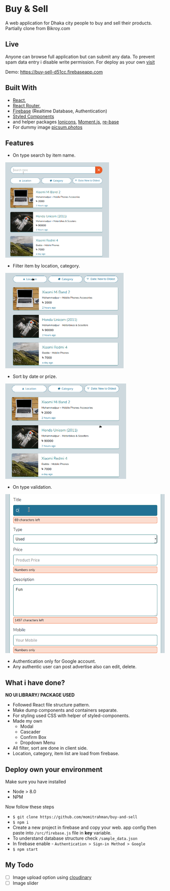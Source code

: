 # Buy & Sell

A web application for Dhaka city people to buy and sell their products. Partially clone from Bikroy.com

## Live

Anyone can browse full application but can submit any data. To prevent spam data entry i disable write permission. For deploy as your own [visit](https://github.com/momitrahman/buy-and-sell#deploy-own-your-environment)

Demo: https://buy-sell-d51cc.firebaseapp.com

## Built With

- [React](https://reactjs.org),
- [React Router](https://reacttraining.com/react-router/web/guides/philosophy),
- [Firebase](https://firebase.google.com/) (Realtime Database, Authentication)
- [Styled Components](https://github.com/styled-components/styled-components)
- and helper packages [Ionicons](https://ionicons.com), [Moment.js](https://momentjs.com/), [re-base](https://github.com/tylermcginnis/re-base)
- For dummy image [picsum.photos](https://picsum.photos/)

## Features

- On type search by item name.

<img src="Readme_Asset/search.gif" max-width="400" height="300">

- Filter item by location, category.

<img src="Readme_Asset/filter.gif" max-width="400" height="300">

- Sort by date or prize.

<img src="Readme_Asset/sortby.gif" max-width="400" height="300">

- On type validation.

<img src="Readme_Asset/validation.gif" max-width="400" height="500">

- Authentication only for Google account.
- Any authentic user can post advertise also can edit, delete.

## What i have done?

**NO UI LIBRARY/ PACKAGE USED**

- Followed React file structure pattern.
- Make dump components and containers separate.
- For styling used CSS with helper of styled-components.
- Made my own
  - Modal
  - Cascader
  - Confirm Box
  - Dropdown Menu
- All filter, sort are done in client side.
- Location, category, item list are load from firebase.

## Deploy own your environment

Make sure you have installed

- Node > 8.0
- NPM

Now follow these steps

- `$ git clone https://github.com/momitrahman/buy-and-sell`
- `$ npm i`
- Create a new project in firebase and copy your web. app config then paste into `/src/firebase.js` file in **key** variable.
- To understand database structure check `/sample_data.json`
- In firebase enable - `Authentication > Sign-in Method > Google`
- `$ npm start`

## My Todo

- [ ] Image upload option using [cloudinary](https://cloudinary.com/)
- [ ] Image slider
